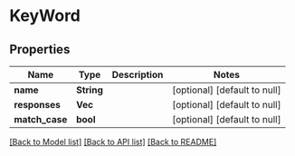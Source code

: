 # KeyWord

## Properties
Name | Type | Description | Notes
------------ | ------------- | ------------- | -------------
**name** | **String** |  | [optional] [default to null]
**responses** | **Vec<String>** |  | [optional] [default to null]
**match_case** | **bool** |  | [optional] [default to null]

[[Back to Model list]](../README.md#documentation-for-models) [[Back to API list]](../README.md#documentation-for-api-endpoints) [[Back to README]](../README.md)


